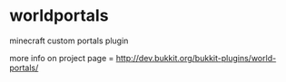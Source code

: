 # worldportals
minecraft custom portals plugin

more info on project page = http://dev.bukkit.org/bukkit-plugins/world-portals/
